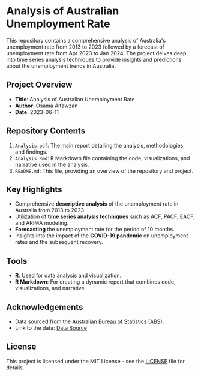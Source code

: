 # Analysis of Australian Unemployment Rate

This repository contains a comprehensive analysis of Australia's unemployment rate from 2013 to 2023 followed by a forecast of unemployment rate from Apr 2023 to Jan 2024. The project delves deep into time series analysis techniques to provide insights and predictions about the unemployment trends in Australia.

## Project Overview

- **Title**: Analysis of Australian Unemployment Rate
- **Author**: Osama Alfawzan
- **Date**: 2023-06-11

## Repository Contents

1. `Analysis.pdf`: The main report detailing the analysis, methodologies, and findings.
2. `Analysis.Rmd`: R Markdown file containing the code, visualizations, and narrative used in the analysis.
3. `README.md`: This file, providing an overview of the repository and project.

## Key Highlights

- Comprehensive **descriptive analysis** of the unemployment rate in Australia from 2013 to 2023.
- Utilization of **time series analysis techniques** such as ACF, PACF, EACF, and ARIMA modeling.
- **Forecasting** the unemployment rate for the period of 10 months.
- Insights into the impact of the **COVID-19 pandemic** on unemployment rates and the subsequent recovery.

## Tools

- **R**: Used for data analysis and visualization.
- **R Markdown**: For creating a dynamic report that combines code, visualizations, and narrative.

## Acknowledgements

- Data sourced from the [Australian Bureau of Statistics (ABS)](https://www.abs.gov.au/).
- Link to the data: [Data Source](https://www.abs.gov.au/statistics/labour/employment-and-unemployment/labour-force-australia/latest-release)

## License

This project is licensed under the MIT License - see the [LICENSE](LICENSE) file for details.
